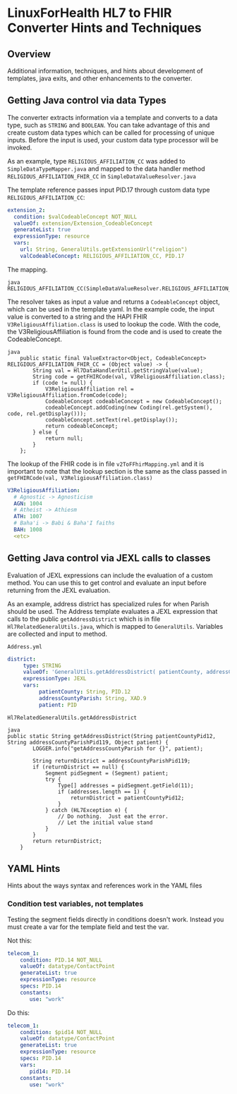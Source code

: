 # LinuxForHealth HL7 to FHIR Converter Hints and Techniques

## Overview

Additional information, techniques, and hints about development of templates, java exits, and other enhancements to the converter.

## Getting Java control via data Types

The converter extracts information via a template and converts to a data type, such as `STRING` and `BOOLEAN`.  You can take advantage of this and create custom data types which can be called for processing of unique inputs.  Before the input is used, your custom data type processor will be invoked.

As an example, type `RELIGIOUS_AFFILIATION_CC` was added to `SimpleDataTypeMapper.java` and mapped to the data handler method `RELIGIOUS_AFFILIATION_FHIR_CC` in `SimpleDataValueResolver.java`

The template reference passes input PID.17 through custom data type `RELIGIOUS_AFFILIATION_CC`:
```yaml
extension_2:
  condition: $valCodeableConcept NOT_NULL
  valueOf: extension/Extension_CodeableConcept
  generateList: true
  expressionType: resource
  vars:
    url: String, GeneralUtils.getExtensionUrl("religion")
    valCodeableConcept: RELIGIOUS_AFFILIATION_CC, PID.17
```

The mapping.
```
java
RELIGIOUS_AFFILIATION_CC(SimpleDataValueResolver.RELIGIOUS_AFFILIATION_FHIR_CC),
```

The resolver takes as input a value and returns a `CodeableConcept` object, which can be used in the template yaml.  In the example code, the input value is converted to a string and the HAPI FHIR `V3ReligiousAffiliation.class` is used to lookup the code.  With the code, the V3ReligiousAffiliation is found from the code and is used to create the CodeableConcept.
```
java
    public static final ValueExtractor<Object, CodeableConcept> RELIGIOUS_AFFILIATION_FHIR_CC = (Object value) -> {
        String val = Hl7DataHandlerUtil.getStringValue(value);
        String code = getFHIRCode(val, V3ReligiousAffiliation.class);
        if (code != null) {
            V3ReligiousAffiliation rel = V3ReligiousAffiliation.fromCode(code);
            CodeableConcept codeableConcept = new CodeableConcept();
            codeableConcept.addCoding(new Coding(rel.getSystem(), code, rel.getDisplay()));
            codeableConcept.setText(rel.getDisplay());
            return codeableConcept;
        } else {
            return null;
        }
    };
```

The lookup of the FHIR code is in file `v2ToFFhirMapping.yml` and it is important to note that the lookup section is the same as the class passed in `getFHIRCode(val, V3ReligiousAffiliation.class)`

```yaml
V3ReligiousAffiliation:
  # Agnostic -> Agnosticism
  AGN: 1004
  # Atheist -> Athiesm
  ATH: 1007
  # Baha'i -> Babi & Baha'I faiths
  BAH: 1008
  <etc>
  ```


## Getting Java control via JEXL calls to classes 

Evaluation of JEXL expressions can include the evaluation of a custom method.  You can use this to get control and evaluate an input before returning from the JEXL evaluation.

As an example, address district has specialized rules for when Parish should be used.  The Address template evaluates a JEXL expression that calls to the public `getAddressDistrict` which is in file `Hl7RelatedGeneralUtils.java`, which is mapped to `GeneralUtils`.  Variables are collected and input to method.  

`Address.yml`
```yaml
district:
     type: STRING
     valueOf: 'GeneralUtils.getAddressDistrict( patientCounty, addressCountyParish, patient)'
     expressionType: JEXL
     vars:
          patientCounty: String, PID.12
          addressCountyParish: String, XAD.9
          patient: PID
```
`Hl7RelatedGeneralUtils.getAddressDistrict` 

```
java
public static String getAddressDistrict(String patientCountyPid12, String addressCountyParishPid119, Object patient) {
        LOGGER.info("getAddressCountyParish for {}", patient);

        String returnDistrict = addressCountyParishPid119;
        if (returnDistrict == null) {
            Segment pidSegment = (Segment) patient;
            try {
                Type[] addresses = pidSegment.getField(11);
                if (addresses.length == 1) {
                    returnDistrict = patientCountyPid12;
                }
            } catch (HL7Exception e) {
                // Do nothing.  Just eat the error.
                // Let the initial value stand
            }
        }
        return returnDistrict;
    }
```
## YAML Hints

Hints about the ways syntax and references work in the YAML files

### Condition test variables, not templates

Testing the segment fields directly in conditions doesn't work. Instead you must create a var for the template field and test the var.

Not this:
```yaml
telecom_1:
    condition: PID.14 NOT_NULL    
    valueOf: datatype/ContactPoint
    generateList: true
    expressionType: resource
    specs: PID.14
    constants: 
       use: "work"
```

Do this:
```yaml
telecom_1:
    condition: $pid14 NOT_NULL    
    valueOf: datatype/ContactPoint
    generateList: true
    expressionType: resource
    specs: PID.14
    vars:
       pid14: PID.14
    constants: 
       use: "work"
```